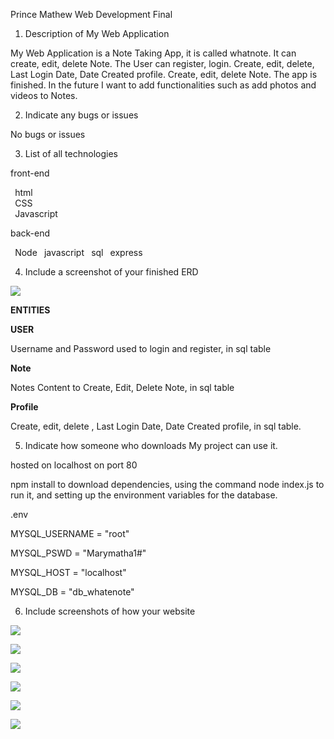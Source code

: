﻿Prince Mathew           Web Development Final

1. Description of My Web Application

My Web Application is a Note Taking App, it is called whatnote. It can create, edit, delete Note. The User can register, login. Create, edit, delete, Last Login Date, Date Created profile. Create, edit, delete Note. The app is finished. In the future I want to add functionalities such as add photos and videos to Notes.



2. Indicate any bugs or issues

No bugs or issues

3. List of all technologies

front-end                              
                                                                                                         
` `html                                       
` `CSS                                         
` `Javascript   

back-end

` `Node
` `javascript
` `sql
` `express

                                               
4. Include a screenshot of your finished ERD

![](images/image1.png)

**ENTITIES**

**USER**

Username and Password used to login and register, in sql table

**Note**

Notes Content to Create, Edit, Delete Note, in sql table

**Profile**

Create, edit, delete , Last Login Date, Date Created profile, in sql table.

5. Indicate how someone who downloads My project can use it.

hosted on localhost on port 80

npm install to download dependencies, using the command node index.js to run it, and setting up the environment variables for the database.

.env

MYSQL\_USERNAME = "root"

MYSQL\_PSWD = "Marymatha1#"

MYSQL\_HOST = "localhost"

MYSQL\_DB = "db\_whatenote"

6. Include screenshots of how your website

![](images/image2.png)

![](images/image3.png)

![](images/image4.png)

![](images/image5.png)

![](images/image6.png)

![](images/image8.png)











